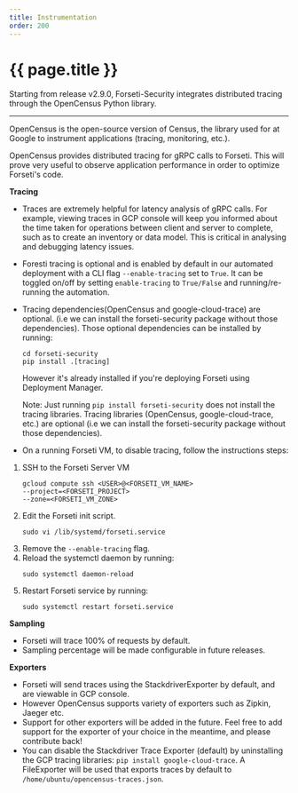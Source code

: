 ```yaml
---
title: Instrumentation
order: 200
---
```


# {{ page.title }}

Starting from release v2.9.0, Forseti-Security integrates distributed tracing
through the OpenCensus Python library.

---

OpenCensus is the open-source version of Census, the library used for at Google
to instrument applications (tracing, monitoring, etc.). 

OpenCensus provides distributed tracing for gRPC calls to Forseti. This will
prove very useful to observe application performance in order to optimize
Forseti's code.

**Tracing**
* Traces are extremely helpful for latency analysis of gRPC calls. For example,
viewing traces in GCP console will keep you informed about the time taken for 
operations between client and server to complete, such as to create an inventory
or data model. This is critical in analysing and debugging latency issues. 
* Foresti tracing is optional and is enabled by default in our automated
deployment with a CLI flag `--enable-tracing` set to `True`. It can be
toggled on/off by setting `enable-tracing` to `True/False` and 
running/re-running the automation.
* Tracing dependencies(OpenCensus and google-cloud-trace) are optional. 
(i.e we can install the forseti-security package without those dependencies).
Those optional dependencies can be installed by running:
   ```
   cd forseti-security
   pip install .[tracing]  
   ```
  However it's already installed if you're deploying Forseti using 
Deployment Manager.

  Note: Just running `pip install forseti-security` does not install the 
tracing libraries.
Tracing libraries (OpenCensus, google-cloud-trace, etc.) are optional 
(i.e we can install the forseti-security package without those dependencies).
* On a running Forseti VM, to disable tracing, follow the instructions steps:
1. SSH to the Forseti Server VM
    ```
    gcloud compute ssh <USER>@<FORSETI_VM_NAME>
	--project=<FORSETI_PROJECT> 
	--zone=<FORSETI_VM_ZONE>
   ```
1. Edit the Forseti init script.
   ```
   sudo vi /lib/systemd/forseti.service
   ```
1. Remove the `--enable-tracing` flag.
1. Reload the systemctl daemon by running:
   ```
   sudo systemctl daemon-reload
   ```
1. Restart Forseti service by running:
   ```
   sudo systemctl restart forseti.service
   ```

**Sampling**
* Forseti will trace 100% of requests by default.
* Sampling percentage will be made configurable in future releases.

**Exporters**
* Forseti will send traces using the StackdriverExporter by default, and are
viewable in GCP console.
* However OpenCensus supports variety of exporters such as Zipkin, Jaeger etc.
* Support for other exporters will be added in the future. Feel free to add 
support for the exporter of your choice in the meantime, and please contribute
 back!
* You can disable the Stackdriver Trace Exporter (default) by uninstalling the
GCP 
tracing libraries: `pip install google-cloud-trace`. A FileExporter will be 
used that exports traces by default to `/home/ubuntu/opencensus-traces.json`.